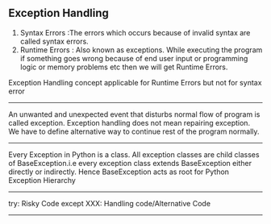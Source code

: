<!-- @format -->

## Exception Handling

1. Syntax Errors :The errors which occurs because of invalid syntax are called syntax errors.
2. Runtime Errors : Also known as exceptions.
   While executing the program if something goes wrong because of end user input or
   programming logic or memory problems etc then we will get Runtime Errors.

Exception Handling concept applicable for Runtime Errors but not for syntax error

---

An unwanted and unexpected event that disturbs normal flow of program is called
exception.
Exception handling does not mean repairing exception. We have to define alternative way to continue rest of the program normally.


---

Every Exception in Python is a class. 
All exception classes are child classes of BaseException.i.e every exception class extends 
BaseException either directly or indirectly. Hence BaseException acts as root for Python
Exception Hierarchy

---

try:
 Risky Code
except XXX:
 Handling code/Alternative Code

---












